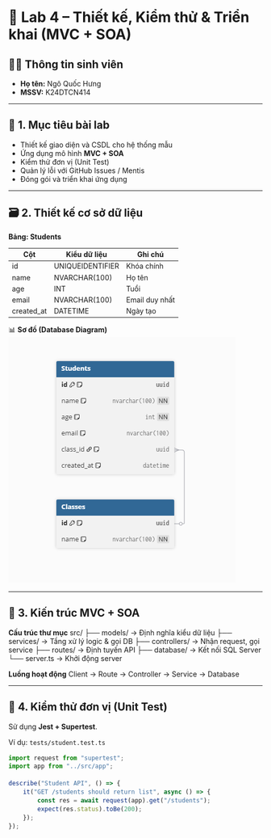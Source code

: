 # 🧩 Lab 4 – Thiết kế, Kiểm thử & Triển khai (MVC + SOA)

## 👨‍💻 Thông tin sinh viên

-   **Họ tên:** Ngô Quốc Hưng
-   **MSSV:** K24DTCN414

---

## 🎯 1. Mục tiêu bài lab

-   Thiết kế giao diện và CSDL cho hệ thống mẫu
-   Ứng dụng mô hình **MVC + SOA**
-   Kiểm thử đơn vị (Unit Test)
-   Quản lý lỗi với GitHub Issues / Mentis
-   Đóng gói và triển khai ứng dụng

---

## 🗃️ 2. Thiết kế cơ sở dữ liệu

**Bảng: Students**

| Cột        | Kiểu dữ liệu     | Ghi chú        |
| ---------- | ---------------- | -------------- |
| id         | UNIQUEIDENTIFIER | Khóa chính     |
| name       | NVARCHAR(100)    | Họ tên         |
| age        | INT              | Tuổi           |
| email      | NVARCHAR(100)    | Email duy nhất |
| created_at | DATETIME         | Ngày tạo       |

📊 **Sơ đồ (Database Diagram)**  
![Database Diagram](./src/docs/database-diagram.png)

---

## 🧩 3. Kiến trúc MVC + SOA

**Cấu trúc thư mục**
src/
├── models/ → Định nghĩa kiểu dữ liệu
├── services/ → Tầng xử lý logic & gọi DB
├── controllers/ → Nhận request, gọi service
├── routes/ → Định tuyến API
├── database/ → Kết nối SQL Server
└── server.ts → Khởi động server

**Luồng hoạt động**
Client → Route → Controller → Service → Database

---

## 🧪 4. Kiểm thử đơn vị (Unit Test)

Sử dụng **Jest + Supertest**.

Ví dụ: `tests/student.test.ts`

```ts
import request from "supertest";
import app from "../src/app";

describe("Student API", () => {
    it("GET /students should return list", async () => {
        const res = await request(app).get("/students");
        expect(res.status).toBe(200);
    });
});
```

